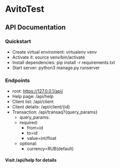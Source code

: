 # AvitoTest

## API Documentation

### Quickstart
- Create virtual enviroment: virtualenv venv
- Activate it: source venv/bin/activate
- Install dependencies: pip install -r requirements.txt
- Start server: python3 manage.py runserver 

### Endpoints
- root: https://127.0.0.1/api/
- Help page: /api/help
- Client list: /api/client
- Client details: /api/client/{id}
- Transaction: /api/transaq?{query_params}
    - query_params:
    - required:
        - from=id
        - to=id
        - value=int/float
    - optional:
        - currency=RUB(default)


#### Visit /api/help for details